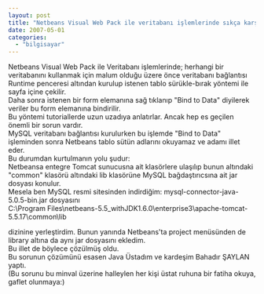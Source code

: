 ```yaml
---
layout: post
title: "Netbeans Visual Web Pack ile veritabanı işlemlerinde sıkça karşılaşılan bir sorun hakkında"
date: 2007-05-01
categories: 
  - "bilgisayar"
---
```


Netbeans Visual Web Pack ile Veritabanı işlemlerinde; herhangi bir veritabanını kullanmak için malum olduğu üzere önce veritabanı bağlantısı Runtime penceresi altından kurulup istenen tablo sürükle-bırak yöntemi ile sayfa içine çekilir.  
Daha sonra istenen bir form elemanına sağ tıklanıp "Bind to Data" diyilerek veriler bu form elemanına bindirilir.  
Bu yöntemi tutoriallerde uzun uzadıya anlatırlar. Ancak hep es geçilen önemli bir sorun vardır.  
MySQL veritabanı bağlantısı kurulurken bu işlemde "Bind to Data" işleminden sonra Netbeans tablo sütün adlarını okuyamaz ve adamı illet eder.  
Bu durumdan kurtulmanın yolu şudur:  
Netbeansa entegre Tomcat sunucusna ait klasörlere ulaşılıp bunun altındaki "common" klasörü altındaki lib klasörüne MySQL bağdaştırıcsına ait jar dosyası konulur.  
Mesela ben MySQL resmi sitesinden indirdiğim: mysql-connector-java-5.0.5-bin.jar dosyasını  
C:\\Program Files\\netbeans-5.5\_withJDK1.6.0\\enterprise3\\apache-tomcat-5.5.17\\common\\lib  
  
dizinine yerleştirdim. Bunun yanında Netbeans'ta project menüsünden de library altına da aynı jar dosyasını ekledim.  
Bu illet de böylece çözülmüş oldu.  
Bu sorunun çözümünü esasen Java Üstadım ve kardeşim Bahadır ŞAYLAN yaptı.  
(Bu sorunu bu minval üzerine halleylen her kişi üstat ruhuna bir fatiha okuya, gaflet olunmaya:)
